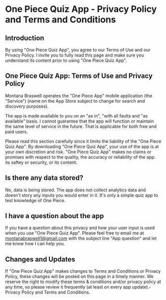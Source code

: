 # One Piece Quiz App - Privacy Policy and Terms and Conditions
## Introduction
By using "One Piece Quiz App", you agree to our Terms of Use and our Privacy Policy. I invite you to fully read this page  and make sure you understand its content prior to using "One Piece Quiz App".

## One Piece Quiz App: Terms of Use and Privacy Policy
Montana Braswell operates the "One Piece App" mobile application (the "Service") (name on the App Store subject to change for search and discovery purposes).

The app is made available to you on an "as in", "with all faults and "as available" basis. I cannot guarantee that the app will function or maintain the same level of service in the future. That is applicable for both free and paid users.

Please read this section carefully since it limits the liability of the "One Piece Quiz App". By downloading "One Piece Quiz App", your use of the app is at your own discretion and risk. "One Piece Quiz App" makes no claims or promises with respect to the quality, the accuracy or reliability of the app. its saftey or security, or its content.

## Is there any data stored?
No, data is being stored. The app does not collect analytics data and doesn't story any inputs you would enter in it. It's only a simple quiz app to test knowledge of One Piece.

## I have a question about the app
If you have a question about this privacy and how your user input is used when you use "One Piece Quiz App". Please feel free to email me at montanabraswell1@gmail.com with the subject line "App question" and let me know how I can help you.

## Changes and Updates
If "One Piece Quiz App" makes changes to Terms and Conditions or Privacy Policy, these changes will be posted on this page in a timely manner. We reserve the right to modify these terms & conditions and/or privacy policy at any time, so please review it frequently (at least on every app update).- Privacy Policy and Terms and Conditions. 
